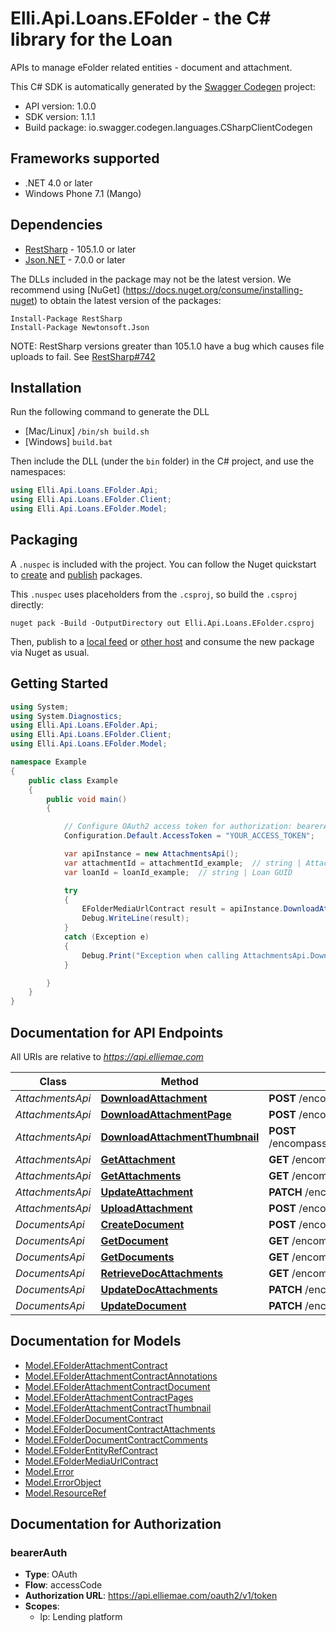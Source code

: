 # Elli.Api.Loans.EFolder - the C# library for the Loan

APIs to manage eFolder related entities - document and attachment.

This C# SDK is automatically generated by the [Swagger Codegen](https://github.com/swagger-api/swagger-codegen) project:

- API version: 1.0.0
- SDK version: 1.1.1
- Build package: io.swagger.codegen.languages.CSharpClientCodegen

<a name="frameworks-supported"></a>
## Frameworks supported
- .NET 4.0 or later
- Windows Phone 7.1 (Mango)

<a name="dependencies"></a>
## Dependencies
- [RestSharp](https://www.nuget.org/packages/RestSharp) - 105.1.0 or later
- [Json.NET](https://www.nuget.org/packages/Newtonsoft.Json/) - 7.0.0 or later

The DLLs included in the package may not be the latest version. We recommend using [NuGet] (https://docs.nuget.org/consume/installing-nuget) to obtain the latest version of the packages:
```
Install-Package RestSharp
Install-Package Newtonsoft.Json
```

NOTE: RestSharp versions greater than 105.1.0 have a bug which causes file uploads to fail. See [RestSharp#742](https://github.com/restsharp/RestSharp/issues/742)

<a name="installation"></a>
## Installation
Run the following command to generate the DLL
- [Mac/Linux] `/bin/sh build.sh`
- [Windows] `build.bat`

Then include the DLL (under the `bin` folder) in the C# project, and use the namespaces:
```csharp
using Elli.Api.Loans.EFolder.Api;
using Elli.Api.Loans.EFolder.Client;
using Elli.Api.Loans.EFolder.Model;
```
<a name="packaging"></a>
## Packaging

A `.nuspec` is included with the project. You can follow the Nuget quickstart to [create](https://docs.microsoft.com/en-us/nuget/quickstart/create-and-publish-a-package#create-the-package) and [publish](https://docs.microsoft.com/en-us/nuget/quickstart/create-and-publish-a-package#publish-the-package) packages.

This `.nuspec` uses placeholders from the `.csproj`, so build the `.csproj` directly:

```
nuget pack -Build -OutputDirectory out Elli.Api.Loans.EFolder.csproj
```

Then, publish to a [local feed](https://docs.microsoft.com/en-us/nuget/hosting-packages/local-feeds) or [other host](https://docs.microsoft.com/en-us/nuget/hosting-packages/overview) and consume the new package via Nuget as usual.

<a name="getting-started"></a>
## Getting Started

```csharp
using System;
using System.Diagnostics;
using Elli.Api.Loans.EFolder.Api;
using Elli.Api.Loans.EFolder.Client;
using Elli.Api.Loans.EFolder.Model;

namespace Example
{
    public class Example
    {
        public void main()
        {

            // Configure OAuth2 access token for authorization: bearerAuth
            Configuration.Default.AccessToken = "YOUR_ACCESS_TOKEN";

            var apiInstance = new AttachmentsApi();
            var attachmentId = attachmentId_example;  // string | Attachment GUID
            var loanId = loanId_example;  // string | Loan GUID

            try
            {
                EFolderMediaUrlContract result = apiInstance.DownloadAttachment(attachmentId, loanId);
                Debug.WriteLine(result);
            }
            catch (Exception e)
            {
                Debug.Print("Exception when calling AttachmentsApi.DownloadAttachment: " + e.Message );
            }

        }
    }
}
```

<a name="documentation-for-api-endpoints"></a>
## Documentation for API Endpoints

All URIs are relative to *https://api.elliemae.com*

Class | Method | HTTP request | Description
------------ | ------------- | ------------- | -------------
*AttachmentsApi* | [**DownloadAttachment**](docs/AttachmentsApi.md#downloadattachment) | **POST** /encompass/v1/loans/{loanId}/attachments/{attachmentId}/url | 
*AttachmentsApi* | [**DownloadAttachmentPage**](docs/AttachmentsApi.md#downloadattachmentpage) | **POST** /encompass/v1/loans/{loanId}/attachments/{attachmentId}/pages/{pageId}/url | 
*AttachmentsApi* | [**DownloadAttachmentThumbnail**](docs/AttachmentsApi.md#downloadattachmentthumbnail) | **POST** /encompass/v1/loans/{loanId}/attachments/{attachmentId}/pages/{pageId}/thumbnail/url | 
*AttachmentsApi* | [**GetAttachment**](docs/AttachmentsApi.md#getattachment) | **GET** /encompass/v1/loans/{loanId}/attachments/{attachmentId} | 
*AttachmentsApi* | [**GetAttachments**](docs/AttachmentsApi.md#getattachments) | **GET** /encompass/v1/loans/{loanId}/attachments | 
*AttachmentsApi* | [**UpdateAttachment**](docs/AttachmentsApi.md#updateattachment) | **PATCH** /encompass/v1/loans/{loanId}/attachments/{attachmentId} | 
*AttachmentsApi* | [**UploadAttachment**](docs/AttachmentsApi.md#uploadattachment) | **POST** /encompass/v1/loans/{loanId}/attachments/url | 
*DocumentsApi* | [**CreateDocument**](docs/DocumentsApi.md#createdocument) | **POST** /encompass/v1/loans/{loanId}/documents/ | 
*DocumentsApi* | [**GetDocument**](docs/DocumentsApi.md#getdocument) | **GET** /encompass/v1/loans/{loanId}/documents/{documentId} | 
*DocumentsApi* | [**GetDocuments**](docs/DocumentsApi.md#getdocuments) | **GET** /encompass/v1/loans/{loanId}/documents | 
*DocumentsApi* | [**RetrieveDocAttachments**](docs/DocumentsApi.md#retrievedocattachments) | **GET** /encompass/v1/loans/{loanId}/documents/{documentId}/attachments | 
*DocumentsApi* | [**UpdateDocAttachments**](docs/DocumentsApi.md#updatedocattachments) | **PATCH** /encompass/v1/loans/{loanId}/documents/{documentId}/attachments | 
*DocumentsApi* | [**UpdateDocument**](docs/DocumentsApi.md#updatedocument) | **PATCH** /encompass/v1/loans/{loanId}/documents/{documentId} | 


<a name="documentation-for-models"></a>
## Documentation for Models

 - [Model.EFolderAttachmentContract](docs/EFolderAttachmentContract.md)
 - [Model.EFolderAttachmentContractAnnotations](docs/EFolderAttachmentContractAnnotations.md)
 - [Model.EFolderAttachmentContractDocument](docs/EFolderAttachmentContractDocument.md)
 - [Model.EFolderAttachmentContractPages](docs/EFolderAttachmentContractPages.md)
 - [Model.EFolderAttachmentContractThumbnail](docs/EFolderAttachmentContractThumbnail.md)
 - [Model.EFolderDocumentContract](docs/EFolderDocumentContract.md)
 - [Model.EFolderDocumentContractAttachments](docs/EFolderDocumentContractAttachments.md)
 - [Model.EFolderDocumentContractComments](docs/EFolderDocumentContractComments.md)
 - [Model.EFolderEntityRefContract](docs/EFolderEntityRefContract.md)
 - [Model.EFolderMediaUrlContract](docs/EFolderMediaUrlContract.md)
 - [Model.Error](docs/Error.md)
 - [Model.ErrorObject](docs/ErrorObject.md)
 - [Model.ResourceRef](docs/ResourceRef.md)


<a name="documentation-for-authorization"></a>
## Documentation for Authorization

<a name="bearerAuth"></a>
### bearerAuth

- **Type**: OAuth
- **Flow**: accessCode
- **Authorization URL**: https://api.elliemae.com/oauth2/v1/token
- **Scopes**: 
  - lp: Lending platform

